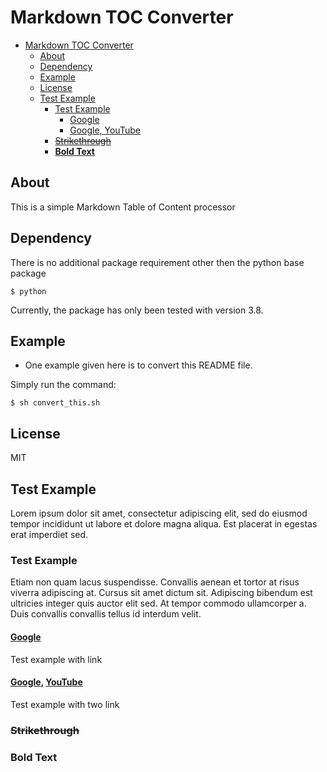 # Markdown TOC Converter


[comment]: # (TOC generator marker start)
- [Markdown TOC Converter](#markdown-toc-converter)
  * [About](#about)
  * [Dependency](#dependency)
  * [Example](#example)
  * [License](#license)
  * [Test Example](#test-example1)
     * [Test Example](#test-example2)
        * [Google](#google)
        * [Google, YouTube](#google-youtube)
     * [~~Strikethrough~~](#strikethrough)
     * [**Bold Text**](#bold-text)

[comment]: # (TOC generator marker end)

## About

This is a simple Markdown Table of Content processor


## Dependency

There is no additional package requirement other then the python base package
```shell
$ python
```
Currently, the package has only been tested with version 3.8.


## Example

- One example given here is to convert this README file.

Simply run the command:
```shell
$ sh convert_this.sh
```

## License

MIT


## Test Example

Lorem ipsum dolor sit amet, consectetur adipiscing elit, sed do eiusmod tempor incididunt ut labore et dolore magna aliqua. Est placerat in egestas erat imperdiet sed.

### Test Example

Etiam non quam lacus suspendisse. Convallis aenean et tortor at risus viverra adipiscing at. Cursus sit amet dictum sit. Adipiscing bibendum est ultricies integer quis auctor elit sed. At tempor commodo ullamcorper a. Duis convallis convallis tellus id interdum velit.

#### [Google](https://www.google.com)

Test example with link

#### [Google](https://www.google.com), [YouTube](https://www.youtube.com)

Test example with two link

### ~~Strikethrough~~

### **Bold Text**
